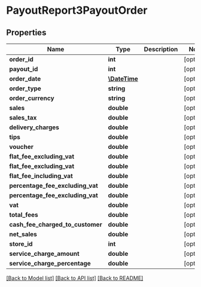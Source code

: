 # PayoutReport3PayoutOrder

## Properties
Name | Type | Description | Notes
------------ | ------------- | ------------- | -------------
**order_id** | **int** |  | [optional] 
**payout_id** | **int** |  | [optional] 
**order_date** | [**\DateTime**](\DateTime.md) |  | [optional] 
**order_type** | **string** |  | [optional] 
**order_currency** | **string** |  | [optional] 
**sales** | **double** |  | [optional] 
**sales_tax** | **double** |  | [optional] 
**delivery_charges** | **double** |  | [optional] 
**tips** | **double** |  | [optional] 
**voucher** | **double** |  | [optional] 
**flat_fee_excluding_vat** | **double** |  | [optional] 
**flat_fee_excluding_vat** | **double** |  | [optional] 
**flat_fee_including_vat** | **double** |  | [optional] 
**percentage_fee_excluding_vat** | **double** |  | [optional] 
**percentage_fee_excluding_vat** | **double** |  | [optional] 
**vat** | **double** |  | [optional] 
**total_fees** | **double** |  | [optional] 
**cash_fee_charged_to_customer** | **double** |  | [optional] 
**net_sales** | **double** |  | [optional] 
**store_id** | **int** |  | [optional] 
**service_charge_amount** | **double** |  | [optional] 
**service_charge_percentage** | **double** |  | [optional] 

[[Back to Model list]](../README.md#documentation-for-models) [[Back to API list]](../README.md#documentation-for-api-endpoints) [[Back to README]](../README.md)


